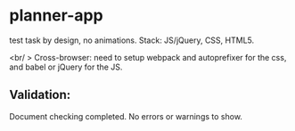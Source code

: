 # planner-app

test task by design, no animations. Stack: JS/jQuery, CSS, HTML5.

<br/ >
Сross-browser: need to setup webpack and autoprefixer for the css, and babel or jQuery for the JS.

## Validation:

Document checking completed. No errors or warnings to show.
